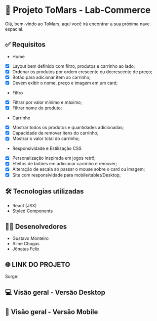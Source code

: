 # 🚀 Projeto ToMars - Lab-Commerce 
Olá, bem-vindo ao ToMars, aqui você irá encontrar a sua próxima nave espacial.

## ✅ Requisitos

- Home
- [x] Layout bem definido com filtro, produtos e carrinho ao lado;
- [x] Ordenar os produtos por ordem crescente ou decrescente de preço;
- [x] Botão para adicionar item ao carrinho;
- [x] Devem exibir o nome, preço e imagem em um card;

- Filtro
- [x] Filtrar por valor mínimo e máximo;
- [x] Filtrar nome do produto;

- Carrinho
- [x] Mostrar todos os produtos e quantidades adicionadas;
- [x] Capacidade de remover itens do carrinho;
- [x] Mostrar o valor total do carrinho;

- Responsividade e Estilização CSS
- [x] Personalização inspirada em jogos retrô;
- [x] Efeitos de botões em adicionar carrinho e remover;
- [x] Alteração de escala ao passar o mouse sobre o card ou imagem;
- [x]  Site com responsividade para mobile/tablet/Desktop;

## 🛠 Tecnologias utilizadas
- React (JSX)
- Styled Components  

## 👨‍🚀 Desenolvedores
- Gustavo Monteiro
- Aline Chagas
- Jônatas Felix

## 🌐 LINK DO PROJETO
Surge: 

## 💻 Visão geral - Versão Desktop

## 📲 Visão geral - Versão Mobile



